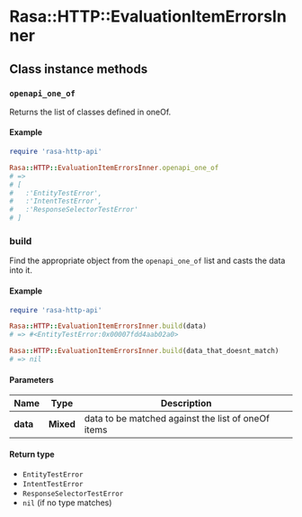 # Rasa::HTTP::EvaluationItemErrorsInner

## Class instance methods

### `openapi_one_of`

Returns the list of classes defined in oneOf.

#### Example

```ruby
require 'rasa-http-api'

Rasa::HTTP::EvaluationItemErrorsInner.openapi_one_of
# =>
# [
#   :'EntityTestError',
#   :'IntentTestError',
#   :'ResponseSelectorTestError'
# ]
```

### build

Find the appropriate object from the `openapi_one_of` list and casts the data into it.

#### Example

```ruby
require 'rasa-http-api'

Rasa::HTTP::EvaluationItemErrorsInner.build(data)
# => #<EntityTestError:0x00007fdd4aab02a0>

Rasa::HTTP::EvaluationItemErrorsInner.build(data_that_doesnt_match)
# => nil
```

#### Parameters

| Name | Type | Description |
| ---- | ---- | ----------- |
| **data** | **Mixed** | data to be matched against the list of oneOf items |

#### Return type

- `EntityTestError`
- `IntentTestError`
- `ResponseSelectorTestError`
- `nil` (if no type matches)

